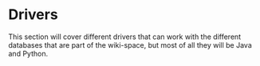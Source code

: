 # Drivers

This section will cover different drivers that can work with the different databases that are part of the wiki-space, but most of all they will be Java and Python.

